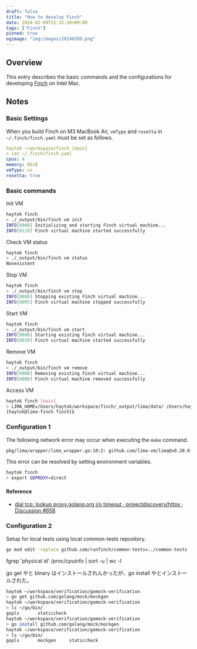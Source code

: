 ```yaml
---
draft: false
title: "How to develop Finch"
date: 2024-02-09T22:33:20+09:00
tags: ["Finch"]
pinned: true
ogimage: "img/images/20240209.png"
---
```


## Overview

This entry describes the basic commands and the configurations for developing [Finch](https://github.com/runfinch/finch) on Intel Mac.

## Notes

### Basic Settings

When you build Finch on M3 MacBook Air, `vmType` and `rosetta` in `~/.finch/finch.yaml` must be set as follows.

```yaml
haytok ~/workspace/finch [main]
> cat ~/.finch/finch.yaml
cpus: 4
memory: 6GiB
vmType: vz
rosetta: true
```

### Basic commands

Init VM

```bash
haytok finch
> ./_output/bin/finch vm init
INFO[0000] Initializing and starting Finch virtual machine...
INFO[0110] Finch virtual machine started successfully
```

Check VM status

```bash
haytok finch
> ./_output/bin/finch vm status
Nonexistent
```

Stop VM

```bash
haytok finch 
> ./_output/bin/finch vm stop
INFO[0000] Stopping existing Finch virtual machine...
INFO[0005] Finch virtual machine stopped successfully
```

Start VM

```bash
haytok finch 
> ./_output/bin/finch vm start
INFO[0000] Starting existing Finch virtual machine...
INFO[0039] Finch virtual machine started successfully
```

Remove VM

```bash
haytok finch 
> ./_output/bin/finch vm remove
INFO[0000] Removing existing Finch virtual machine...
INFO[0000] Finch virtual machine removed successfully
```
Access VM

```bash
haytok finch [main]
> LIMA_HOME=/Users/haytok/workspace/finch/_output/lima/data/ /Users/haytok/workspace/finch/_output/lima/bin/limactl shell finch
[haytok@lima-finch finch]$
```

### Configuration 1

The following network error may occur when executing the `make` command.

```bash
pkg/lima/wrapper/lima_wrapper.go:10:2: github.com/lima-vm/lima@v0.20.0: Get "https://proxy.golang.org/github.com/lima-vm/lima/@v/v0.20.0.zip": dial tcp: lookup proxy.golang.org: i/o timeout
```

This error can be resolved by setting environment variables.

```bash
haytok finch
> export GOPROXY=direct
```

#### Reference

- [dial tcp: lookup proxy.golang.org i/o timeout · projectdiscovery/httpx · Discussion #658](https://github.com/projectdiscovery/httpx/discussions/658)

### Configuration 2

Setup for local tests using local common-tests repository.

```bash
go mod edit -replace github.com/runfinch/common-tests=../common-tests
```

fgrep 'physical id' /proc/cpuinfo | sort -u | wc -l

go get やと binary はインストールされんかったが、go install やとインストールされた。

```bash
haytok ~/workspace/verification/gomock-verification
> go get github.com/golang/mock/mockgen
haytok ~/workspace/verification/gomock-verification
> ls ~/go/bin/
gopls		staticcheck
haytok ~/workspace/verification/gomock-verification
> go install github.com/golang/mock/mockgen
haytok ~/workspace/verification/gomock-verification
> ls ~/go/bin/
gopls		mockgen		staticcheck
```
